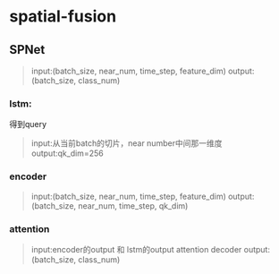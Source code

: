# spatial-fusion
## SPNet
>input:(batch_size, near_num, time_step, feature_dim)
>output:(batch_size, class_num)

### lstm:
得到query
>input:从当前batch的切片，near number中间那一维度
>output:qk_dim=256

### encoder
>input:(batch_size, near_num, time_step, feature_dim)
>output:(batch_size, near_num, time_step, qk_dim)

### attention
>input:encoder的output 和 lstm的output
attention
decoder
>output:(batch_size, class_num)

